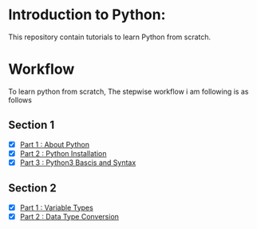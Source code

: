 # Introduction to Python:

This repository contain tutorials to learn Python from scratch.

# Workflow
To learn python from scratch, The stepwise workflow i am following is as follows

## Section 1
- [x] [Part 1 : About Python](doc/python_intro.md)
- [x] [Part 2 : Python Installation](doc/python_install.md)
- [x] [Part 3 : Python3 Bascis and Syntax](doc/run_python.md)

## Section 2
- [x] [Part 1 : Variable Types](doc/variable_type.md)
- [x] [Part 2 : Data Type Conversion](doc/datatype_conersion.md)
